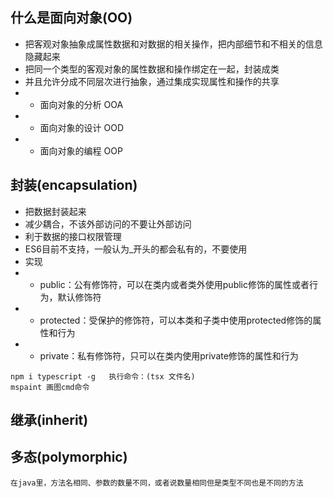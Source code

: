 ## 什么是面向对象(OO)
- 把客观对象抽象成属性数据和对数据的相关操作，把内部细节和不相关的信息隐藏起来
- 把同一个类型的客观对象的属性数据和操作绑定在一起，封装成类
- 并且允许分成不同层次进行抽象，通过集成实现属性和操作的共享
- + 面向对象的分析 OOA
- + 面向对象的设计 OOD
- + 面向对象的编程 OOP

## 封装(encapsulation)
- 把数据封装起来
- 减少耦合，不该外部访问的不要让外部访问
- 利于数据的接口权限管理
- ES6目前不支持，一般认为_开头的都会私有的，不要使用
- 实现
- + public：公有修饰符，可以在类内或者类外使用public修饰的属性或者行为，默认修饰符
- + protected：受保护的修饰符，可以本类和子类中使用protected修饰的属性和行为
- + private：私有修饰符，只可以在类内使用private修饰的属性和行为

```
npm i typescript -g   执行命令：(tsx 文件名)
mspaint 画图cmd命令
```

## 继承(inherit)

## 多态(polymorphic)

`在java里，方法名相同、参数的数量不同，或者说数量相同但是类型不同也是不同的方法`